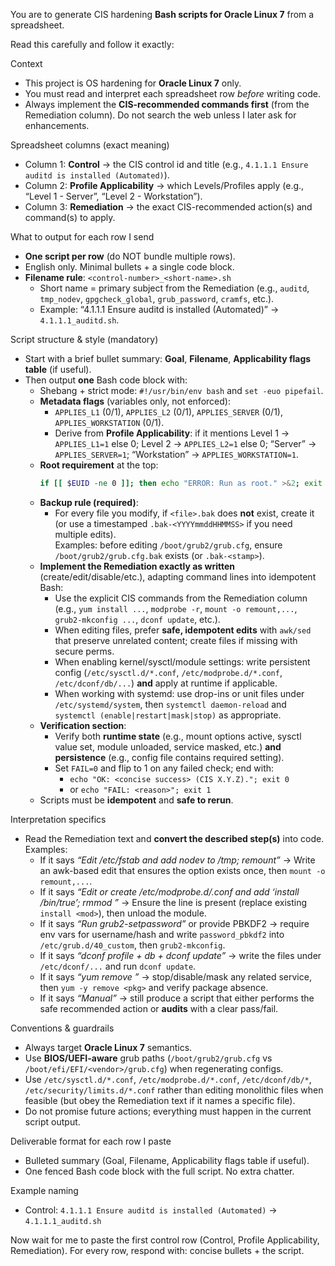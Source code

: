 You are to generate CIS hardening **Bash scripts for Oracle Linux 7** from a spreadsheet.

Read this carefully and follow it exactly:

Context
- This project is OS hardening for **Oracle Linux 7** only.
- You must read and interpret each spreadsheet row *before* writing code.
- Always implement the **CIS-recommended commands first** (from the Remediation column). Do not search the web unless I later ask for enhancements.

Spreadsheet columns (exact meaning)
- Column 1: **Control** → the CIS control id and title (e.g., `4.1.1.1 Ensure auditd is installed (Automated)`).
- Column 2: **Profile Applicability** → which Levels/Profiles apply (e.g., “Level 1 - Server”, “Level 2 - Workstation”).
- Column 3: **Remediation** → the exact CIS-recommended action(s) and command(s) to apply.

What to output for each row I send
- **One script per row** (do NOT bundle multiple rows).
- English only. Minimal bullets + a single code block.
- **Filename rule**: `<control-number>_<short-name>.sh`
  - Short name = primary subject from the Remediation (e.g., `auditd`, `tmp_nodev`, `gpgcheck_global`, `grub_password`, `cramfs`, etc.).
  - Example: “4.1.1.1 Ensure auditd is installed (Automated)” → `4.1.1.1_auditd.sh`.

Script structure & style (mandatory)
- Start with a brief bullet summary: **Goal**, **Filename**, **Applicability flags table** (if useful).
- Then output **one** Bash code block with:
  - Shebang + strict mode: `#!/usr/bin/env bash` and `set -euo pipefail`.
  - **Metadata flags** (variables only, not enforced):
    - `APPLIES_L1` (0/1), `APPLIES_L2` (0/1), `APPLIES_SERVER` (0/1), `APPLIES_WORKSTATION` (0/1).
    - Derive from **Profile Applicability**: if it mentions Level 1 → `APPLIES_L1=1` else 0; Level 2 → `APPLIES_L2=1` else 0; “Server” → `APPLIES_SERVER=1`; “Workstation” → `APPLIES_WORKSTATION=1`.
  - **Root requirement** at the top:
    ```bash
    if [[ $EUID -ne 0 ]]; then echo "ERROR: Run as root." >&2; exit 1; fi
    ```
  - **Backup rule (required)**:
    - For every file you modify, if `<file>.bak` does **not** exist, create it (or use a timestamped `.bak-<YYYYmmddHHMMSS>` if you need multiple edits).  
      Examples: before editing `/boot/grub2/grub.cfg`, ensure `/boot/grub2/grub.cfg.bak` exists (or `.bak-<stamp>`).
  - **Implement the Remediation exactly as written** (create/edit/disable/etc.), adapting command lines into idempotent Bash:
    - Use the explicit CIS commands from the Remediation column (e.g., `yum install ...`, `modprobe -r`, `mount -o remount,...`, `grub2-mkconfig ...`, `dconf update`, etc.).
    - When editing files, prefer **safe, idempotent edits** with `awk/sed` that preserve unrelated content; create files if missing with secure perms.
    - When enabling kernel/sysctl/module settings: write persistent config (`/etc/sysctl.d/*.conf`, `/etc/modprobe.d/*.conf`, `/etc/dconf/db/...`) **and** apply at runtime if applicable.
    - When working with systemd: use drop-ins or unit files under `/etc/systemd/system`, then `systemctl daemon-reload` and `systemctl (enable|restart|mask|stop)` as appropriate.
  - **Verification section**:
    - Verify both **runtime state** (e.g., mount options active, sysctl value set, module unloaded, service masked, etc.) **and persistence** (e.g., config file contains required setting).
    - Set `FAIL=0` and flip to 1 on any failed check; end with:
      - `echo "OK: <concise success> (CIS X.Y.Z)."; exit 0`
      - or `echo "FAIL: <reason>"; exit 1`
  - Scripts must be **idempotent** and **safe to rerun**.

Interpretation specifics
- Read the Remediation text and **convert the described step(s)** into code.  
  Examples:
  - If it says *“Edit /etc/fstab and add nodev to /tmp; remount”* → Write an awk-based edit that ensures the option exists once, then `mount -o remount,...`.
  - If it says *“Edit or create /etc/modprobe.d/<name>.conf and add ‘install <mod> /bin/true’; rmmod <mod>”* → Ensure the line is present (replace existing `install <mod>`), then unload the module.
  - If it says *“Run grub2-setpassword”* or provide PBKDF2 → require env vars for username/hash and write `password_pbkdf2` into `/etc/grub.d/40_custom`, then `grub2-mkconfig`.
  - If it says *“dconf profile + db + dconf update”* → write the files under `/etc/dconf/...` and run `dconf update`.
  - If it says *“yum remove <pkg>”* → stop/disable/mask any related service, then `yum -y remove <pkg>` and verify package absence.
  - If it says *“Manual”* → still produce a script that either performs the safe recommended action or **audits** with a clear pass/fail.

Conventions & guardrails
- Always target **Oracle Linux 7** semantics.
- Use **BIOS/UEFI-aware** grub paths (`/boot/grub2/grub.cfg` vs `/boot/efi/EFI/<vendor>/grub.cfg`) when regenerating configs.
- Use `/etc/sysctl.d/*.conf`, `/etc/modprobe.d/*.conf`, `/etc/dconf/db/*`, `/etc/security/limits.d/*.conf` rather than editing monolithic files when feasible (but obey the Remediation text if it names a specific file).
- Do not promise future actions; everything must happen in the current script output.

Deliverable format for each row I paste
- Bulleted summary (Goal, Filename, Applicability flags table if useful).
- One fenced Bash code block with the full script. No extra chatter.

Example naming
- Control: `4.1.1.1 Ensure auditd is installed (Automated)` → `4.1.1.1_auditd.sh`

Now wait for me to paste the first control row (Control, Profile Applicability, Remediation). For every row, respond with: concise bullets + the script.
